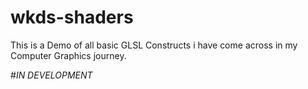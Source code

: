 # wkds-shaders

This is a Demo of all basic GLSL Constructs i have come across in my Computer Graphics journey.

#*IN DEVELOPMENT*